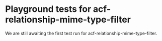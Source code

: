 # Playground tests for acf-relationship-mime-type-filter
We are still awaiting the first test run for acf-relationship-mime-type-filter.

